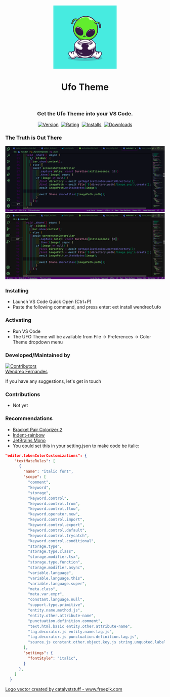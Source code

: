 <h1 align="center">
  <br>
    <img src="images/icon-4000x4000.jpg" alt="logo" width="200">
  <br><br>
  Ufo Theme
  <br>
  <br>
</h1>

<h3 align="center">Get the Ufo Theme into your VS Code.</h3>

  <div align="center">
  <a href="https://marketplace.visualstudio.com/items?itemName=wendreof.ufo"><img src="https://vsmarketplacebadge.apphb.com/version-short/wendreof.ufo.svg?style=for-the-badge&colorA=252526&colorB=8769b6&label=VERSION" alt="Version"></a>&nbsp;
    <a href="https://marketplace.visualstudio.com/items?itemName=wendreof.ufo"><img src="https://vsmarketplacebadge.apphb.com/rating-short/wendreof.ufo.svg?style=for-the-badge&colorA=252526&colorB=8769b6&label=Rating" alt="Rating"></a>&nbsp;
    <a href="https://marketplace.visualstudio.com/items?itemName=wendreof.ufo"><img src="https://vsmarketplacebadge.apphb.com/installs-short/wendreof.ufo.svg?style=for-the-badge&colorA=252526&colorB=8769b6&label=Installs" alt="Installs"></a>&nbsp;
    <a href="https://marketplace.visualstudio.com/items?itemName=wendreof.ufo"><img src="https://vsmarketplacebadge.apphb.com/downloads-short/wendreof.ufo.svg?style=for-the-badge&colorA=252526&colorB=8769b6&label=Downloads" alt="Downloads"></a>
</div>


### The Truth is Out There

<img src="images/shot1.png" alt="screenshot theme 1">
<img src="images/shot2.png" alt="screenshot theme 2">

### Installing
* Launch VS Code Quick Open (Ctrl+P)
* Paste the following command, and press enter: ext install wendreof.ufo

### Activating
* Run VS Code
* The UFO Theme will be available from File -> Preferences -> Color Theme dropdown menu

### Developed/Maintained by
<a href="https://github.com/wendreof/">
    <img width="100px" src="https://github.com/wendreof.png" alt="Contributors" >
    <br>
Wendreo Fernandes
</a>

If you have any suggestions, let's get in touch

### Contributions
* Not yet

### Recommendations
* [Bracket Pair Colorizer 2](https://marketplace.visualstudio.com/items?itemName=CoenraadS.bracket-pair-colorizer-2)
* [Indent-rainbow](https://marketplace.visualstudio.com/items?itemName=oderwat.indent-rainbow)
* [JetBrains Mono](https://www.jetbrains.com/lp/mono/)
* You could set this in your setting.json to make code be italic:
```json
"editor.tokenColorCustomizations": {
    "textMateRules": [
      {
        "name": "italic font",
        "scope": [
          "comment",
          "keyword",
          "storage",
          "keyword.control",
          "keyword.control.from",
          "keyword.control.flow",
          "keyword.operator.new",
          "keyword.control.import",
          "keyword.control.export",
          "keyword.control.default",
          "keyword.control.trycatch",
          "keyword.control.conditional",
          "storage.type",
          "storage.type.class",
          "storage.modifier.tsx",
          "storage.type.function",
          "storage.modifier.async",
          "variable.language",
          "variable.language.this",
          "variable.language.super",
          "meta.class",
          "meta.var.expr",
          "constant.language.null",
          "support.type.primitive",
          "entity.name.method.js",
          "entity.other.attribute-name",
          "punctuation.definition.comment",
          "text.html.basic entity.other.attribute-name",
          "tag.decorator.js entity.name.tag.js",
          "tag.decorator.js punctuation.definition.tag.js",
          "source.js constant.other.object.key.js string.unquoted.label.js",
        ],
        "settings": {
          "fontStyle": "italic",
        }
      },
    ]
  }
```

<a href='https://www.freepik.com/vectors/logo'>Logo vector created by catalyststuff - www.freepik.com</a>
